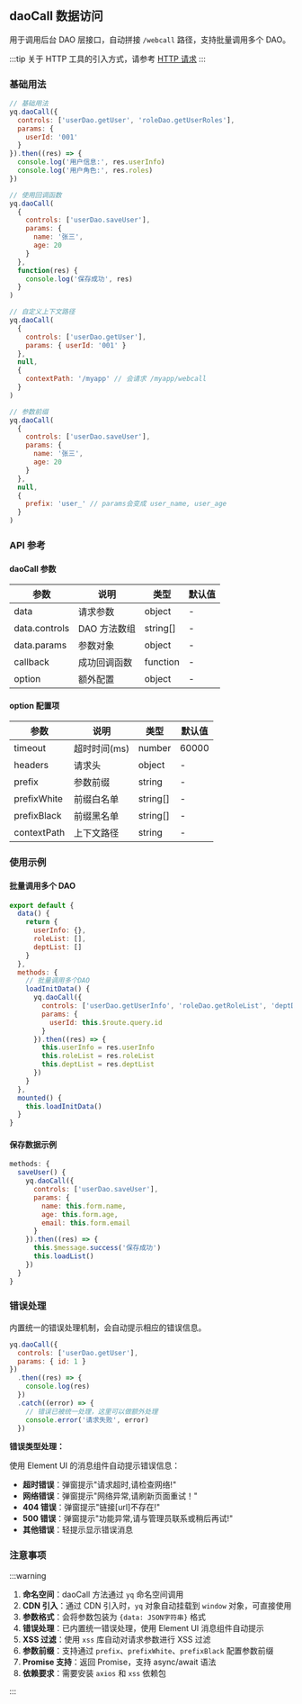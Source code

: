 ## daoCall 数据访问

用于调用后台 DAO 层接口，自动拼接 `/webcall` 路径，支持批量调用多个 DAO。

:::tip
关于 HTTP 工具的引入方式，请参考 [HTTP 请求](#/zh-CN/util/util-http#引入方式)
:::

### 基础用法

```javascript
// 基础用法
yq.daoCall({
  controls: ['userDao.getUser', 'roleDao.getUserRoles'],
  params: {
    userId: '001'
  }
}).then((res) => {
  console.log('用户信息:', res.userInfo)
  console.log('用户角色:', res.roles)
})

// 使用回调函数
yq.daoCall(
  {
    controls: ['userDao.saveUser'],
    params: {
      name: '张三',
      age: 20
    }
  },
  function(res) {
    console.log('保存成功', res)
  }
)

// 自定义上下文路径
yq.daoCall(
  {
    controls: ['userDao.getUser'],
    params: { userId: '001' }
  },
  null,
  {
    contextPath: '/myapp' // 会请求 /myapp/webcall
  }
)

// 参数前缀
yq.daoCall(
  {
    controls: ['userDao.saveUser'],
    params: {
      name: '张三',
      age: 20
    }
  },
  null,
  {
    prefix: 'user_' // params会变成 user_name, user_age
  }
)
```

### API 参考

#### daoCall 参数

| 参数          | 说明         | 类型     | 默认值 |
| ------------- | ------------ | -------- | ------ |
| data          | 请求参数     | object   | -      |
| data.controls | DAO 方法数组 | string[] | -      |
| data.params   | 参数对象     | object   | -      |
| callback      | 成功回调函数 | function | -      |
| option        | 额外配置     | object   | -      |

#### option 配置项

| 参数        | 说明         | 类型     | 默认值 |
| ----------- | ------------ | -------- | ------ |
| timeout     | 超时时间(ms) | number   | 60000  |
| headers     | 请求头       | object   | -      |
| prefix      | 参数前缀     | string   | -      |
| prefixWhite | 前缀白名单   | string[] | -      |
| prefixBlack | 前缀黑名单   | string[] | -      |
| contextPath | 上下文路径   | string   | -      |

### 使用示例

#### 批量调用多个 DAO

```javascript
export default {
  data() {
    return {
      userInfo: {},
      roleList: [],
      deptList: []
    }
  },
  methods: {
    // 批量调用多个DAO
    loadInitData() {
      yq.daoCall({
        controls: ['userDao.getUserInfo', 'roleDao.getRoleList', 'deptDao.getDeptList'],
        params: {
          userId: this.$route.query.id
        }
      }).then((res) => {
        this.userInfo = res.userInfo
        this.roleList = res.roleList
        this.deptList = res.deptList
      })
    }
  },
  mounted() {
    this.loadInitData()
  }
}
```

#### 保存数据示例

```javascript
methods: {
  saveUser() {
    yq.daoCall({
      controls: ['userDao.saveUser'],
      params: {
        name: this.form.name,
        age: this.form.age,
        email: this.form.email
      }
    }).then((res) => {
      this.$message.success('保存成功')
      this.loadList()
    })
  }
}
```

### 错误处理

内置统一的错误处理机制，会自动提示相应的错误信息。

```javascript
yq.daoCall({
  controls: ['userDao.getUser'],
  params: { id: 1 }
})
  .then((res) => {
    console.log(res)
  })
  .catch((error) => {
    // 错误已被统一处理，这里可以做额外处理
    console.error('请求失败', error)
  })
```

**错误类型处理：**

使用 Element UI 的消息组件自动提示错误信息：

- **超时错误**：弹窗提示"请求超时,请检查网络!"
- **网络错误**：弹窗提示"网络异常,请刷新页面重试！"
- **404 错误**：弹窗提示"链接[url]不存在!"
- **500 错误**：弹窗提示"功能异常,请与管理员联系或稍后再试!"
- **其他错误**：轻提示显示错误消息

### 注意事项

:::warning

1. **命名空间**：daoCall 方法通过 `yq` 命名空间调用
2. **CDN 引入**：通过 CDN 引入时，`yq` 对象自动挂载到 `window` 对象，可直接使用
3. **参数格式**：会将参数包装为 `{data: JSON字符串}` 格式
4. **错误处理**：已内置统一错误处理，使用 Element UI 消息组件自动提示
5. **XSS 过滤**：使用 `xss` 库自动对请求参数进行 XSS 过滤
6. **参数前缀**：支持通过 `prefix`、`prefixWhite`、`prefixBlack` 配置参数前缀
7. **Promise 支持**：返回 Promise，支持 async/await 语法
8. **依赖要求**：需要安装 `axios` 和 `xss` 依赖包

:::
